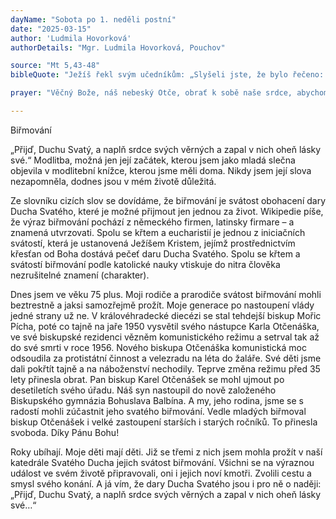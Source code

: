 ```yaml
---
dayName: "Sobota po 1. neděli postní"
date: "2025-03-15"
author: 'Ludmila Hovorková'
authorDetails: "Mgr. Ludmila Hovorková, Pouchov"

source: "Mt 5,43-48"
bibleQuote: "Ježíš řekl svým učedníkům: „Slyšeli jste, že bylo řečeno: »Miluj svého bližního a měj v nenávisti svého nepřítele.« Ale já vám říkám: Milujte své nepřátele a modlete se za ty, kdo vás pronásledují. Tak budete syny svého nebeského Otce, neboť on dává vycházet svému slunci pro zlé i pro dobré a sesílá déšť spravedlivým i nespravedlivým. Jestliže tedy milujete ty, kdo milují vás, jakou budete mít odměnu? Copak to nedělají i celníci? A jestliže pozdravujete jen své bratry, co tím děláte zvláštního? Copak to nedělají i pohané? Vy však buďte dokonalí, jako je dokonalý váš nebeský Otec.“"

prayer: "Věčný Bože, náš nebeský Otče, obrať k sobě naše srdce, abychom celý život zasvětili tvé službě: abychom hledali především tvé království a plnili tvůj příkaz lásky. Prosíme o to skrze tvého Syna…"

---
```


Biřmování 

„Přijď, Duchu Svatý, a naplň srdce svých věrných a zapal v nich oheň lásky své.“ Modlitba, možná jen její začátek, kterou jsem jako mladá slečna objevila v modlitební knížce, kterou jsme měli doma. Nikdy jsem její slova nezapomněla, dodnes jsou v mém životě důležitá. 

Ze slovníku cizích slov se dovídáme, že biřmování je svátost obohacení dary Ducha Svatého, které je možné přijmout jen jednou za život. Wikipedie píše, že výraz biřmování pochází z německého firmen, latinsky firmare – a znamená utvrzovati. Spolu se křtem a eucharistií je jednou z iniciačních svátostí, která je ustanovená Ježíšem Kristem, jejímž prostřednictvím křesťan od Boha dostává pečeť daru Ducha Svatého. Spolu se křtem a svátostí biřmování podle katolické nauky vtiskuje do nitra člověka nezrušitelné znamení (charakter). 

Dnes jsem ve věku 75 plus. Moji rodiče a prarodiče svátost biřmování mohli beztrestně a jaksi samozřejmě prožít. Moje generace po nastoupení vlády jedné strany už ne. V královéhradecké diecézi se stal tehdejší biskup Mořic Pícha, poté co tajně na jaře 1950 vysvětil svého nástupce Karla Otčenáška, ve své biskupské rezidenci vězněm komunistického režimu a setrval tak až do své smrti v roce 1956. Nového biskupa Otčenáška komunistická moc odsoudila za protistátní činnost a velezradu na léta do žaláře.
Své děti jsme dali pokřtít tajně a na náboženství nechodily. Teprve změna režimu před 35 lety přinesla obrat. Pan biskup Karel Otčenášek se mohl ujmout po desetiletích svého úřadu. Náš syn nastoupil do nově založeného Biskupského gymnázia Bohuslava Balbína. A my, jeho rodina, jsme se s radostí mohli zúčastnit jeho svatého biřmování. Vedle mladých biřmoval biskup Otčenášek i velké zastoupení starších i starých ročníků. To přinesla svoboda. Díky Pánu Bohu! 

Roky ubíhají. Moje děti mají děti. Již se třemi z nich jsem mohla prožít v naší katedrále Svatého Ducha jejich svátost biřmování. Všichni se na výraznou událost ve svém životě připravovali, oni i jejich noví kmotři. Zvolili cestu a smysl svého konání. A já vím, že dary Ducha Svatého jsou i pro ně o naději: „Přijď, Duchu Svatý, a naplň srdce svých věrných a zapal v nich oheň lásky své…“
